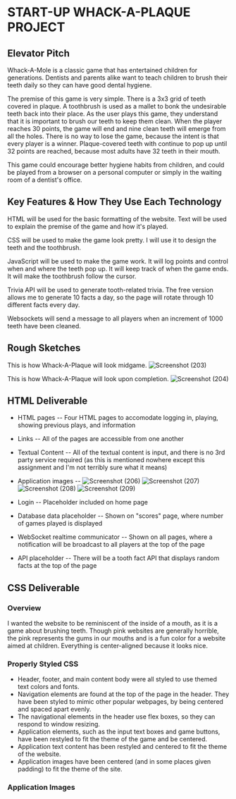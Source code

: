 # START-UP WHACK-A-PLAQUE PROJECT

## Elevator Pitch
Whack-A-Mole is a classic game that has entertained children for generations. Dentists and parents alike want to teach children to brush their teeth daily so they can have good dental hygiene.

The premise of this game is very simple. There is a 3x3 grid of teeth covered in plaque. A toothbrush is used as a mallet to bonk the undesirable teeth back into their place. As the user plays this game, they understand that it is important to brush our teeth to keep them clean. When the player reaches 30 points, the game will end and nine clean teeth will emerge from all the holes. There is no way to lose the game, because the intent is that every player is a winner. Plaque-covered teeth with continue to pop up until 32 points are reached, because most adults have 32 teeth in their mouth.

This game could encourage better hygiene habits from children, and could be played from a browser on a personal computer or simply in the waiting room of a dentist's office.

## Key Features & How They Use Each Technology
HTML will be used for the basic formatting of the website. Text will be used to explain the premise of the game and how it's played. 

CSS will be used to make the game look pretty. I will use it to design the teeth and the toothbrush.

JavaScript will be used to make the game work. It will log points and control when and where the teeth pop up. It will keep track of when the game ends. It will make the toothbrush follow the cursor.

Trivia API will be used to generate tooth-related trivia. The free version allows me to generate 10 facts a day, so the page will rotate through 10 different facts every day.

Websockets will send a message to all players when an increment of 1000 teeth have been cleaned.

## Rough Sketches

This is how Whack-A-Plaque will look midgame.
![Screenshot (203)](https://user-images.githubusercontent.com/112976867/236990774-04c57ea4-3875-4046-aed4-49b0b9bc2a15.png)

This is how Whack-A-Plaque will look upon completion.
![Screenshot (204)](https://user-images.githubusercontent.com/112976867/236990844-57266978-339e-4033-aabe-5d91cf14d9cf.png)

## HTML Deliverable
- HTML pages -- Four HTML pages to accomodate logging in, playing, showing previous plays, and information
- Links -- All of the pages are accessible from one another
- Textual Content -- All of the textual content is input, and there is no 3rd party service required (as this is mentioned nowhere except this assignment and I'm not terribly sure what it means)
- Application images -- 
![Screenshot (206)](https://github.com/ajjget/startup/assets/112976867/45fd40da-28d2-4f8b-93fb-e58fa74a0c53)
![Screenshot (207)](https://github.com/ajjget/startup/assets/112976867/bd152e4e-9668-4d20-b644-e3a18288e3e3)
![Screenshot (208)](https://github.com/ajjget/startup/assets/112976867/fc3e5f34-9bda-462c-9647-dc67af205f80)
![Screenshot (209)](https://github.com/ajjget/startup/assets/112976867/0f997146-7bef-4661-af76-20f876c9bcfe)

- Login -- Placeholder included on home page
- Database data placeholder -- Shown on "scores" page, where number of games played is displayed
- WebSocket realtime communicator -- Shown on all pages, where a notification will be broadcast to all players at the top of the page
- API placeholder -- There will be a tooth fact API that displays random facts at the top of the page



## CSS Deliverable

### Overview

I wanted the website to be reminiscent of the inside of a mouth, as it is a game about brushing teeth. Though pink websites are generally horrible, the pink represents the gums in our mouths and is a fun color for a website aimed at children. Everything is center-aligned because it looks nice.

### Properly Styled CSS
- Header, footer, and main content body were all styled to use themed text colors and fonts. 
- Navigation elements are found at the top of the page in the header. They have been styled to mimic other popular webpages, by being centered and spaced apart evenly.
- The navigational elements in the header use flex boxes, so they can respond to window resizing.
- Application elements, such as the input text boxes and game buttons, have been restyled to fit the theme of the game and be centered.
- Application text content has been restyled and centered to fit the theme of the website.
- Application images have been centered (and in some places given padding) to fit the theme of the site.

### Application Images

